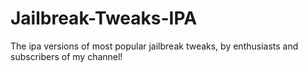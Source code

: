 # Jailbreak-Tweaks-IPA
The ipa versions of most popular jailbreak tweaks, by enthusiasts and subscribers of my channel!

